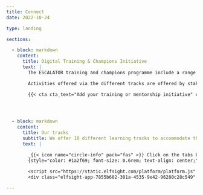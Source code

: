 ```yaml
---
title: Connect
date: 2022-10-24

type: landing

sections:

  - block: markdown
    content:
      title: Digital Training & Champions Initiative  
      text: |
        The ESCALATOR training and champions programme include a range of learning and contribution options for participants from various backgrounds and experience levels.

        Activities offered via the different tracks are offered by stakeholders in the South African and international community. If you would like to add your initiative on this website, please get in touch with us.

        {{< cta cta_text="Add your training or mentorship initiative" cta_link="/" cta_new_tab="true" >}}


  

  - block: markdown
    content:
      title: Our tracks
      subtitle: We offer 10 different learning tracks to accommodate the diverse needs of our community.
      text: |

        _{{< icon name="circle-info" pack="fas" >}} Click on the tabs below for more information on various tracks in each category._   
        {style="color: #1a2f69; font-size: 0.6rem; text-align: center;"}
        
        <script src="https://static.elfsight.com/platform/platform.js" data-use-service-core defer></script>
        <div class="elfsight-app-7855b602-301a-4535-9e42-96280c28c549" data-elfsight-app-lazy></div>

---
```



